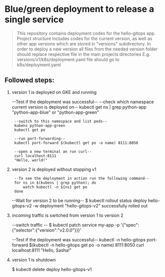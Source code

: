 Blue/green deployment to release a single service
=================================================

> This repository contains deployment codes for the hello-gitops app. 
> Project structure includes codes for the current version, as well as other app versions
> which are stored in "versions" subdirectory. In order to deploy a new version all files
> from the needed version folder should replace respective file in the main projects directories
> E.g. versions/v1/k8s/deployment.yaml file should go to k8s/deployment.yaml 

## Followed steps: 

1. version 1 is deployed on GKE and running


    --Test if the deployment was successful--
        --check which namespace current version is deployed on--
        kubectl get ns | grep python-app
        "python-app-blue" or "python-app-green"
        
        --switch to this namespace and list pods--
        kubens python-app-green 
        kubectl get po 

        --run port-forwarding--
        kubectl port-forward $(kubectl get po -o name) 8111:8050

        --open a new terminal an run curl--
        curl localhost:8111
        "Hello, world!" 


2. version 2 is deployed without stopping v1



        --To see the deployment in action run the following command--
        for ns in $(kubens | grep python); do 
            watch kubectl -n ${ns} get po
        done

    --Wait for version 2 to be running--
    $ kubectl rollout status deploy hello-gitops-v2 -w
    deployment "hello-gitops-v2" successfully rolled out

3. incoming traffic is switched from version 1 to version 2


    --switch traffic --
     $ kubectl patch service my-app -p '{"spec":{"selector":{"version":"v2.0.0"}}}'

    --Test if the deployment was successful--
    kubectl -n hello-gitops port-forward $(kubectl -n hello-gitops get po -o name) 8111:8050
    curl localhost:8111
    "Hello, Sasha!" 

4. version 1 is shutdown


    $ kubectl delete deploy hello-gitops-v1




